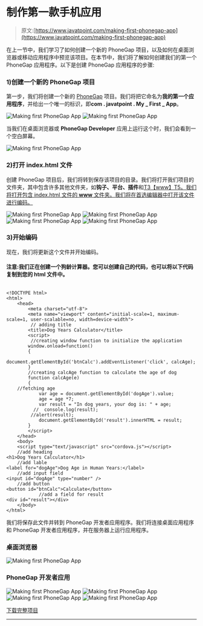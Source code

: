 # 制作第一款手机应用

> 原文:[https://www.javatpoint.com/making-first-phonegap-app](https://www.javatpoint.com/making-first-phonegap-app)

在上一节中，我们学习了如何创建一个新的 PhoneGap 项目，以及如何在桌面浏览器或移动应用程序中预览该项目。在本节中，我们将了解如何创建我们的第一个 PhoneGap 应用程序。以下是创建 PhoneGap 应用程序的步骤:

### 1)创建一个新的 PhoneGap 项目

第一步，我们将创建一个新的 [PhoneGap](https://www.javatpoint.com/phonegap) 项目。我们将把它命名为**我的第一个应用程序**，并给出一个唯一的标识，即**com . javatpoint . My _ First _ App**。

![Making first PhoneGap App](../Images/408afe4aebb3daf6fb4693dded147dcf.png)
![Making first PhoneGap App](../Images/01fc0bb8db69265d4b122ddf23e0a5c0.png)

当我们在桌面浏览器或 **PhoneGap Developer** 应用上运行这个时，我们会看到一个空白屏幕。

![Making first PhoneGap App](../Images/e2daecdcdd7566b4d63d7336e2bce57c.png)

### 2)打开 index.html 文件

创建 PhoneGap 项目后，我们将转到保存该项目的目录。我们将打开我们项目的文件夹，其中包含许多其他文件夹，如**钩子、平台、插件**和[T3【www】T5。我们将打开包含 index.html 文件的 **www** 文件夹。我们将在首选编辑器中打开该文件进行编码。](https://www.javatpoint.com/www-full-form)

![Making first PhoneGap App](../Images/2971c1a32275a319fad89e851e425c04.png)
![Making first PhoneGap App](../Images/7a5eca31b0bcef560799d5a2395ea5c8.png)
![Making first PhoneGap App](../Images/ad902ba7d4b2c4d03154c199f0adb4fb.png)
![Making first PhoneGap App](../Images/6ff76580947e1ba90c560f7c18eb1a44.png)

### 3)开始编码

现在，我们将更新这个文件并开始编码。

#### 注意:我们正在创建一个狗龄计算器。您可以创建自己的代码，也可以将以下代码复制到您的 html 文件中。

```

<!DOCTYPE html>
<html>
    <head>
        <meta charset="utf-8">
        <meta name="viewport" content="initial-scale=1, maximum-scale=1, user-scalable=no, width=device-width">
         // adding title
        <title>Dog Years Calculator</title>
        <script>
         //creating window function to initialize the application
        window.onload=function()
        {
            document.getElementById('btnCalc').addEventListener('click', calcAge);
        }
        //creating calcAge function to calculate the age of dog
        function calcAge(e)
        {
	//fetching age
            var age = document.getElementById('dogAge').value;
            age = age *7;
            var result = "In dog years, your dog is: " + age;
          //  console.log(result);
         //alert(result);
            document.getElementById('result').innerHTML = result;
        }
        </script>
    </head>
    <body>
	<script type="text/javascript" src="cordova.js"></script>
	//add heading
<h1>Dog Years Calculator</h1>
	//add lable
<label for="dogAge">Dog Age in Human Years:</label>
	//add input field
<input id="dogAge" type="number" />
	//add button
<button id="btnCalc">Calculate</button>
        	//add a field for result 
<div id="result"></div>
    </body>
</html>

```

我们将保存此文件并转到 PhoneGap 开发者应用程序。我们将连接桌面应用程序和 PhoneGap 开发者应用程序，并在服务器上运行应用程序。

### 桌面浏览器

![Making first PhoneGap App](../Images/0f5f34e1fcc4f8cd3c98f3b34fe3cfc2.png)

### PhoneGap 开发者应用

![Making first PhoneGap App](../Images/718c45a5234f5cd41210a096c1ec6e89.png) ![Making first PhoneGap App](../Images/aeeca6fb60e8a7946ca0007931fd89d6.png) ![Making first PhoneGap App](../Images/6fae22132bd7909fc68e12da06f27494.png) ![Making first PhoneGap App](../Images/b332a5a69e1fb53fc80fd3c4fa997208.png)

[下载完整项目](https://static.javatpoint.com/tutorial/phonegap/download/My_first_application.zip)

* * *